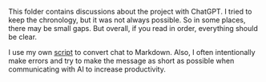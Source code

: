 This folder contains discussions about the project with ChatGPT. I tried to keep the chronology, but it was not always possible. So in some places, there may be small gaps. But overall, if you read in order, everything should be clear.

I use my own [script](https://gist.github.com/GreenWizard2015/7f8ed0b609983b40a97fe7d245345552) to convert chat to Markdown. Also, I often intentionally make errors and try to make the message as short as possible when communicating with AI to increase productivity.